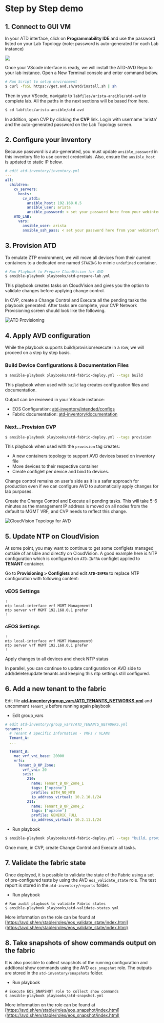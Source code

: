 # Step by Step demo

## 1. Connect to GUI VM

In your ATD interface, click on __Programmability IDE__ and use the password listed on your Lab Topology (note: password is auto-generated for each Lab instance)

![](./docs/imgs/atd-interface.png)

Once your VScode interface is ready, we will install the ATD-AVD Repo to your lab instance.  Open a New Terminal console and enter command below.

```bash
# Run Script to setup environment
$ curl -fsSL https://get.avd.sh/atd/install.sh | sh
```

Then in your VScode, navigate to `labfiles/arista-ansible/atd-avd` to complete lab. All the paths in the next sections will be based from here.

```bash
$ cd labfiles/arista-ansible/atd-avd
```


In addition, open CVP by clicking the __CVP__ link.  Login with username 'arista' and the auto-generated password on the Lab Topology screen.
## 2. Configure your inventory

Because password is auto-generated, you must update `ansible_password` in this inventory file to use correct credentials.  Also, ensure the `ansible_host` is updated to static IP below.

```yaml
# edit atd-inventory/inventory.yml
---
all:
  children:
    cv_servers:
      hosts:
        cv_atd1:
          ansible_host: 192.168.0.5
          ansible_user: arista
          ansible_password: < set your password here from your webinterface >
    ATD_LAB:
      vars:
        ansible_user: arista
        ansible_ssh_pass: < set your password here from your webinterface >
```

## 3. Provision ATD

To emulate ZTP environment, we will move all devices from their current containers to a dedicated one named `STAGING` to mimic `undefined` container.

```bash
# Run Playbook to Prepare CloudVision for AVD
$ ansible-playbook playbooks/atd-prepare-lab.yml
```

This playbook creates tasks on CloudVision and gives you the option to validate changes before applying change control.

In CVP, create a Change Control and Execute all the pending tasks the playbook generated.  After tasks are complete, your CVP Network Provisioning screen should look like the following.

![ATD Provisioning](docs/imgs/atd-topo-provisioning.png)

## 4. Apply AVD configuration

While the playbook supports build/provision/execute in a row, we will proceed on a step by step basis.

### Build Device Configurations & Documentation Files

```bash
$ ansible-playbook playbooks/atd-fabric-deploy.yml --tags build
```

This playbook when used with `build` tag creates configuration files and documentation.

Output can be reviewed in your VScode instance:

* EOS Configuration: [atd-inventory/intended/configs](atd-inventory/intended/configs)
* Fabric documentation: [atd-inventory/documentation](atd-inventory/documentation)

### Next...Provision CVP

```bash
$ ansible-playbook playbooks/atd-fabric-deploy.yml --tags provision
```

This playbook when used with the `provision` tag creates:

* A new containers topology to support AVD devices based on inventory file
* Move devices to their respective container
* Create configlet per device and bind to devices.

Change control remains on user's side as it is a safer approach for production even if we can configure AVD to automatically apply changes for lab purposes.

Create the Change Control and Execute all pending tasks.   This will take 5-6 minutes as the management IP address is moved on all nodes from the default to MGMT VRF, and CVP needs to reflect this change.

![CloudVision Topology for AVD](./docs/imgs/atd-topo-avd.png)

## 5. Update NTP on CloudVision

At some point, you may want to continue to get some configlets managed outside of ansible and directly on CloudVision. A good example here is NTP configuration which is configured on `ATD-INFRA` configlet applied to __TENANT__ container.

Go to __Provisioning > Configlets__ and edit __`ATD-INFRA`__ to replace NTP configuration with following content:

### vEOS Settings

```eos
!
ntp local-interface vrf MGMT Management1
ntp server vrf MGMT 192.168.0.1 prefer
!
```

### cEOS Settings

```eos
!
ntp local-interface vrf MGMT Management0
ntp server vrf MGMT 192.168.0.1 prefer
!
```

Apply changes to all devices and check NTP status

In parallel, you can continue to update configuration on AVD side to add/delete/update tenants and keeping this ntp settings still configured.

## 6. Add a new tenant to the fabric

Edit file __[atd-inventory/group_vars/ATD_TENANTS_NETWORKS.yml](atd-inventory/group_vars/ATD_TENANTS_NETWORKS.yml)__ and uncomment `Tenant_B` before running again playbook

* Edit group_vars

```yaml
# edit atd-inventory/group_vars/ATD_TENANTS_NETWORKS.yml
tenants:
  # Tenant A Specific Information - VRFs / VLANs
  Tenant_A:
  ...

  Tenant_B:
    mac_vrf_vni_base: 20000
    vrfs:
      Tenant_B_OP_Zone:
        vrf_vni: 20
        svis:
          210:
            name: Tenant_B_OP_Zone_1
            tags: ['opzone']
            profile: WITH_NO_MTU
            ip_address_virtual: 10.2.10.1/24
          211:
            name: Tenant_B_OP_Zone_2
            tags: ['opzone']
            profile: GENERIC_FULL
            ip_address_virtual: 10.2.11.1/24
```

* Run playbook

```bash
$ ansible-playbook playbooks/atd-fabric-deploy.yml --tags "build, provision"
```

Once more, in CVP, create Change Control and Execute all tasks.

## 7. Validate the fabric state

Once deployed, it is possible to validate the state of the Fabric using a set of
pre-configured tests by using the AVD `eos_validate_state` role. The test report
is stored in the `atd-inventory/reports` folder.

* Run playbook

```shell
# Run audit playbook to validate Fabric states
$ ansible-playbook playbooks/atd-validate-states.yml
```

More information on the role can be found at
[https://avd.sh/en/stable/roles/eos_validate_state/index.html](https://avd.sh/en/stable/roles/eos_validate_state/index.html)

## 8. Take snapshots of show commands output on the fabric

It is also possible to collect snapshots of the running configuration and
addtional show commands using the AVD `eos_snapshot` role. The outputs are
stored in the `atd-inventory/snapshots` folder.

* Run playbook

```shell
# Execute EOS_SNAPSHOT role to collect show commands
$ ansible-playbook playbooks/atd-snapshot.yml
```

More information on the role can be found at
[https://avd.sh/en/stable/roles/eos_snapshot/index.html](https://avd.sh/en/stable/roles/eos_snapshot/index.html)
